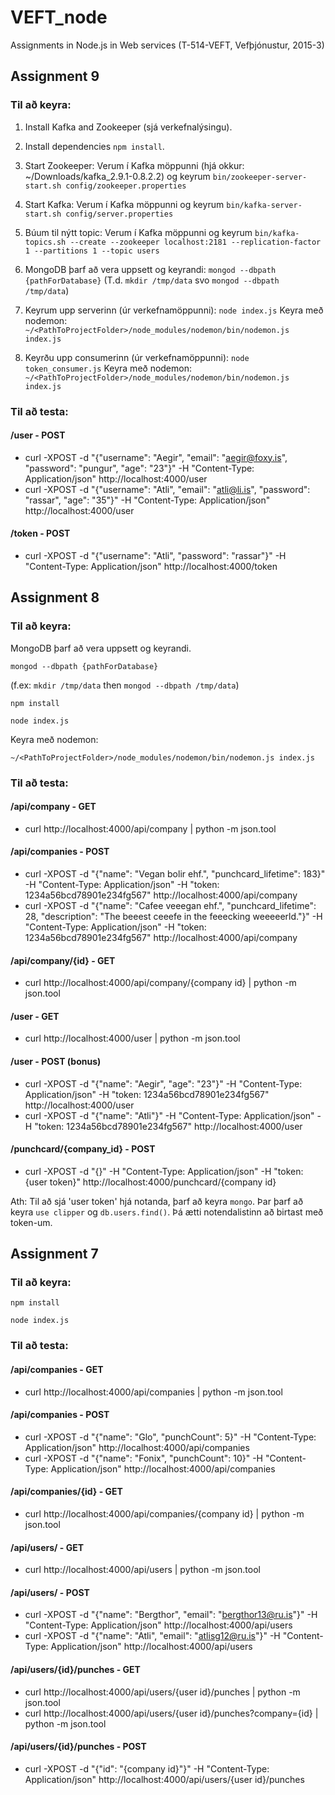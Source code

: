 # VEFT_node
Assignments in Node.js in Web services (T-514-VEFT, Vefþjónustur, 2015-3)

## Assignment 9

### Til að keyra:

1. Install Kafka and Zookeeper (sjá verkefnalýsingu).

2. Install dependencies `npm install`.

3. Start Zookeeper: Verum í Kafka möppunni (hjá okkur: ~/Downloads/kafka_2.9.1-0.8.2.2) og keyrum `bin/zookeeper-server-start.sh config/zookeeper.properties`

4. Start Kafka: Verum í Kafka möppunni og keyrum `bin/kafka-server-start.sh config/server.properties`

5. Búum til nýtt topic: Verum í Kafka möppunni og keyrum `bin/kafka-topics.sh --create --zookeeper localhost:2181 --replication-factor 1 --partitions 1 --topic users`

6. MongoDB þarf að vera uppsett og keyrandi: `mongod --dbpath {pathForDatabase}` (T.d. `mkdir /tmp/data` svo `mongod --dbpath /tmp/data`)

7. Keyrum upp serverinn (úr verkefnamöppunni): `node index.js`
Keyra með nodemon: `~/<PathToProjectFolder>/node_modules/nodemon/bin/nodemon.js index.js`

8. Keyrðu upp consumerinn (úr verkefnamöppunni): `node token_consumer.js`
Keyra með nodemon: `~/<PathToProjectFolder>/node_modules/nodemon/bin/nodemon.js index.js`

### Til að testa:

#### /user - POST
- curl -XPOST -d "{\"username\": \"Aegir\", \"email\": \"aegir@foxy.is\", \"password\": \"pungur\", \"age\": \"23\"}" -H "Content-Type: Application/json" http://localhost:4000/user
- curl -XPOST -d "{\"username\": \"Atli\", \"email\": \"atli@li.is\", \"password\": \"rassar\", \"age\": \"35\"}" -H "Content-Type: Application/json" http://localhost:4000/user

#### /token - POST
- curl -XPOST -d "{\"username\": \"Atli\", \"password\": \"rassar\"}" -H "Content-Type: Application/json" http://localhost:4000/token


## Assignment 8

### Til að keyra:

MongoDB þarf að vera uppsett og keyrandi.

`mongod --dbpath {pathForDatabase}` 

(f.ex: `mkdir /tmp/data` then `mongod --dbpath /tmp/data`)

`npm install`

`node index.js`

Keyra með nodemon:

`~/<PathToProjectFolder>/node_modules/nodemon/bin/nodemon.js index.js`

### Til að testa:

#### /api/company - GET
- curl http://localhost:4000/api/company | python -m json.tool

#### /api/companies - POST
- curl -XPOST -d "{\"name\": \"Vegan bolir ehf.\", \"punchcard_lifetime\": 183}" -H "Content-Type: Application/json" -H "token: 1234a56bcd78901e234fg567" http://localhost:4000/api/company
- curl -XPOST -d "{\"name\": \"Cafee veeegan ehf.\", \"punchcard_lifetime\": 28, \"description\": \"The beeest ceeefe in the feeecking weeeeerld.\"}" -H "Content-Type: Application/json" -H "token: 1234a56bcd78901e234fg567" http://localhost:4000/api/company

#### /api/company/{id} - GET
- curl http://localhost:4000/api/company/{company id} | python -m json.tool

#### /user - GET
- curl http://localhost:4000/user | python -m json.tool

#### /user - POST (bonus)
- curl -XPOST -d "{\"name\": \"Aegir\", \"age\": \"23\"}" -H "Content-Type: Application/json" -H "token: 1234a56bcd78901e234fg567" http://localhost:4000/user
- curl -XPOST -d "{\"name\": \"Atli\"}" -H "Content-Type: Application/json" -H "token: 1234a56bcd78901e234fg567" http://localhost:4000/user

#### /punchcard/{company_id} - POST
- curl -XPOST -d "{}" -H "Content-Type: Application/json" -H "token: {user token}" http://localhost:4000/punchcard/{company id}

Ath: Til að sjá 'user token' hjá notanda, þarf að keyra `mongo`. 
Þar þarf að keyra `use clipper` og `db.users.find()`.
Þá ætti notendalistinn að birtast með token-um.


## Assignment 7

### Til að keyra:

`npm install`

`node index.js`

### Til að testa:

#### /api/companies - GET
- curl http://localhost:4000/api/companies | python -m json.tool

#### /api/companies - POST
- curl -XPOST -d "{\"name\": \"Glo\", \"punchCount\": 5}" -H "Content-Type: Application/json" http://localhost:4000/api/companies
- curl -XPOST -d "{\"name\": \"Fonix\", \"punchCount\": 10}" -H "Content-Type: Application/json" http://localhost:4000/api/companies

#### /api/companies/{id} - GET
- curl http://localhost:4000/api/companies/{company id} | python -m json.tool

#### /api/users/ - GET
- curl http://localhost:4000/api/users | python -m json.tool

#### /api/users/ - POST
- curl -XPOST -d "{\"name\": \"Bergthor\", \"email\": \"bergthor13@ru.is\"}" -H "Content-Type: Application/json" http://localhost:4000/api/users
- curl -XPOST -d "{\"name\": \"Atli\", \"email\": \"atlisg12@ru.is\"}" -H "Content-Type: Application/json" http://localhost:4000/api/users

#### /api/users/{id}/punches - GET
- curl http://localhost:4000/api/users/{user id}/punches | python -m json.tool
- curl http://localhost:4000/api/users/{user id}/punches?company={id} | python -m json.tool

#### /api/users/{id}/punches - POST
- curl -XPOST -d "{\"id\": \"{company id}\"}" -H "Content-Type: Application/json" http://localhost:4000/api/users/{user id}/punches

